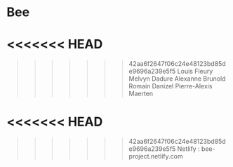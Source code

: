 # Bee

<<<<<<< HEAD
=======

>>>>>>> 42aa6f2647f06c24e48123bd85de9696a239e5f5
Louis Fleury
Melvyn Dadure
Alexanne Brunold
Romain Danizel
Pierre-Alexis Maerten

<<<<<<< HEAD
=======

>>>>>>> 42aa6f2647f06c24e48123bd85de9696a239e5f5
Netlify : bee-project.netlify.com
